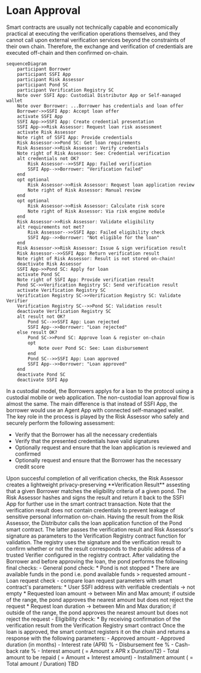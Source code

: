 # Loan Approval
Smart contracts are usually not technically capable and economically practical at executing the verification operations themselves, and they cannot call upon external verification services beyond the constraints of their own chain. Therefore, the exchange and verification of credentials are executed off-chain and then confirmed on-chain.
```mermaid
sequenceDiagram
    participant Borrower
    participant SSFI App
    participant Risk Assessor
    participant Pond SC
    participant Verification Registry SC
    Note over SSFI App: Custodial Distributor App or Self-managed wallet
    Note over Borrower: ...Borrower has credentials and loan offer
    Borrower->>SSFI App: Accept loan offer
    activate SSFI App
    SSFI App->>SSFI App: Create credential presentation
    SSFI App->>Risk Assessor: Request loan risk assessment
    activate Risk Assessor
    Note right of SSFI App: Provide credentials
    Risk Assessor->>Pond SC: Get loan requirements
    Risk Assessor->>Risk Assessor: Verify credentials
    Note right of Risk Assessor: See: Credential verification
    alt credentials not OK?
        Risk Assessor-->>SSFI App: Failed verification
        SSFI App-->>Borrower: "Verification failed"
    end
    opt optional
        Risk Assessor->>Risk Assessor: Request loan application review
        Note right of Risk Assessor: Manual review
    end
    opt optional
        Risk Assessor->>Risk Assessor: Calculate risk score
        Note right of Risk Assessor: Via risk engine module
    end
    Risk Assessor->>Risk Assessor: Validate eligibility
    alt requirements not met?
        Risk Assessor-->>SSFI App: Failed eligibility check
        SSFI App-->>Borrower: "Not eligible for the loan"
    end
    Risk Assessor->>Risk Assessor: Issue & sign verification result
    Risk Assessor-->>SSFI App: Return verification result
    Note right of Risk Assessor: Result is not stored on-chain!
    deactivate Risk Assessor
    SSFI App->>Pond SC: Apply for loan
    activate Pond SC
    Note right of SSFI App: Provide verification result
    Pond SC->>Verification Registry SC: Send verification result
    activate Verification Registry SC
    Verification Registry SC->>Verification Registry SC: Validate Verifier
    Verification Registry SC-->>Pond SC: Validation result
    deactivate Verification Registry SC
    alt result not OK?
        Pond SC-->>SSFI App: Loan rejected
        SSFI App-->>Borrower: "Loan rejected"
    else result OK?
        Pond SC->>Pond SC: Approve loan & register on-chain
        opt
            Note over Pond SC: See: Loan disbursement
        end
        Pond SC-->>SSFI App: Loan approved
        SSFI App-->>Borrower: "Loan approved"
    end
    deactivate Pond SC
    deactivate SSFI App
```
In a custodial model, the Borrowers applys for a loan to the protocol using a custodial mobile or web application. The non-custodial loan approval flow is almost the same. The main difference is that instead of SSFI App, the borrower would use an Agent App with connected self-managed wallet.  
The key role in the process is played by the Risk Assessor who safely and securely perform the following assessment:  
- Verify that the Borrower has all the necessary credentials
- Verify that the presented credentials have valid signatures
- Optionally request and ensure that the loan application is reviewed and confirmed
- Optionally request and ensure that the Borrower has the necessary credit score
</ul>
Upon succesful completion of all verification checks, the Risk Assessor creates a lightweight privacy-preserving **Verification Result** assesting that a given Borrower matches the eligibility criteria of a given pond. The Risk Assessor hashes and signs the result and return it back to the SSFI App for further use in the smart contract transaction. Note that the verification result does not contain credentials to prevent leakage of sensitive personal information on-chain.  
Having the result from the Risk Assessor, the Distributor calls the loan application function of the Pond smart contract. The latter passes the verification result and Risk Assessor's signature as parameters to the Verification Registry contract function for validation. The registry uses the signature and the verification result to confirm whether or not the result corresponds to the public address of a trusted Verifier configured in the registry contract.   
After validating the Borrower and before approving the loan, the pond performs the following final checks:
- General pond check:
  * Pond is not stopped
  * There are available funds in the pond i.e. pond available funds > requested amount
- Loan request check - compare loan request parameters with smart contract's parameters:
  * User SSFI address with verifiable credentials -> not empty
  * Requested loan amount -> between Min and Max amount; if outside of the range, the pond approves the nearest amount but does not reject the request
  * Request loan duration -> between Min and Max duration; if outside of the range, the pond approves the nearest amount but does not reject the request
- Eligibility check:
  * By receiving confirmation of the verification result from the Verification Registry smart contract<!-- -->
Once the loan is approved, the smart contract registers it on the chain and returns a response with the following parameters:
- Approved amount
- Approved duration (in months)
- Interest rate (APR) %
- Disbursement fee %
- Cash-back rate %
- Interest amount ( = Amount x APR x Duration/12)
- Total amount to be repaid ( = Amount + Interest amount)
- Installment amount ( = Total amount / Duration)  </ul>
TBD

